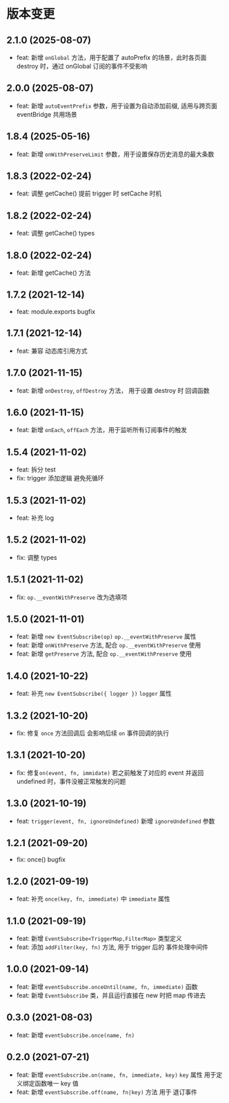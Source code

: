 # 版本变更

## 2.1.0 (2025-08-07)

- feat: 新增 `onGlobal` 方法，用于配置了 autoPrefix 的场景，此时各页面 destroy 时，通过 onGlobal 订阅的事件不受影响

## 2.0.0 (2025-08-07)

- feat: 新增 `autoEventPrefix` 参数，用于设置为自动添加前缀, 适用与跨页面 eventBridge 共用场景

## 1.8.4 (2025-05-16)

- feat: 新增 `onWithPreserveLimit` 参数，用于设置保存历史消息的最大条数

## 1.8.3 (2022-02-24)

- feat: 调整 getCache() 提前 trigger 时 setCache 时机

## 1.8.2 (2022-02-24)

- feat: 调整 getCache() types

## 1.8.0 (2022-02-24)

- feat: 新增 getCache() 方法

## 1.7.2 (2021-12-14)

- feat: module.exports bugfix

## 1.7.1 (2021-12-14)

- feat: 兼容 动态库引用方式

## 1.7.0 (2021-11-15)

- feat: 新增 `onDestroy`, `offDestroy` 方法， 用于设置 destroy 时 回调函数

## 1.6.0 (2021-11-15)

- feat: 新增 `onEach`, `offEach` 方法，用于监听所有订阅事件的触发

## 1.5.4 (2021-11-02)

- feat: 拆分 test
- fix: trigger 添加逻辑 避免死循环

## 1.5.3 (2021-11-02)

- feat: 补充 log

## 1.5.2 (2021-11-02)

- fix: 调整 types

## 1.5.1 (2021-11-02)

- fix: `op.__eventWithPreserve` 改为选填项

## 1.5.0 (2021-11-01)

- feat: 新增 `new EventSubscribe(op)` `op.__eventWithPreserve` 属性
- feat: 新增 `onWithPreserve` 方法, 配合 `op.__eventWithPreserve` 使用
- feat: 新增 `getPreserve` 方法, 配合 `op.__eventWithPreserve` 使用

## 1.4.0 (2021-10-22)

- feat: 补充 `new EventSubscribe({ logger })` `logger` 属性

## 1.3.2 (2021-10-20)

- fix: 修复 `once` 方法回调后 会影响后续 `on` 事件回调的执行

## 1.3.1 (2021-10-20)

- fix: 修复`on(event, fn, immidate)` 若之前触发了对应的 event 并返回 undefined 时，事件没被正常触发的问题

## 1.3.0 (2021-10-19)

- feat: `trigger(event, fn, ignoreUndefined)` 新增 `ignoreUndefined` 参数

## 1.2.1 (2021-09-20)

- fix: once() bugfix

## 1.2.0 (2021-09-19)

- feat: 补充 `once(key, fn, immediate)` 中 `immediate` 属性

## 1.1.0 (2021-09-19)

- feat: 新增 `EventSubscribe<TriggerMap,FilterMap>` 类型定义
- feat: 添加 `addFilter(key, fn)` 方法, 用于 trigger 后的 事件处理中间件

## 1.0.0 (2021-09-14)

- feat: 新增 `eventSubscribe.onceUntil(name, fn, immediate)` 函数
- feat: 新增 `EventSubscribe` 类，并且运行直接在 new 时把 map 传进去

## 0.3.0 (2021-08-03)

- feat: 新增 `eventSubscribe.once(name, fn)`

## 0.2.0 (2021-07-21)

- feat: 新增 `eventSubscribe.on(name, fn, immediate, key)` `key` 属性 用于定义绑定函数唯一 key 值
- feat: 新增 `eventSubscribe.off(name, fn|key)` 方法 用于 退订事件
